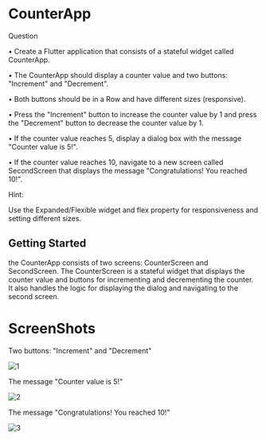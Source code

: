 # CounterApp
Question

•       Create a Flutter application that consists of a stateful widget called CounterApp. 

•       The CounterApp should display a counter value and two buttons: "Increment" and "Decrement".

•       Both buttons should be in a Row and have different sizes (responsive).

•       Press the "Increment" button to increase the counter value by 1 and press the "Decrement" button to decrease the counter value by 1. 

•       If the counter value reaches 5, display a dialog box with the message "Counter value is 5!".

•       If the counter value reaches 10, navigate to a new screen called SecondScreen that displays the message "Congratulations! You reached 10!".

 

Hint: 

Use the Expanded/Flexible widget and flex property for responsiveness and setting different sizes.

## Getting Started

the CounterApp consists of two screens: CounterScreen and SecondScreen. The CounterScreen is a stateful widget that displays the counter value and buttons for incrementing and decrementing the counter. It also handles the logic for displaying the dialog and navigating to the second screen.

# ScreenShots

Two buttons: "Increment" and "Decrement"

![1](https://github.com/hamimahamedornab/CounterApp/assets/75578573/76067178-d318-4118-9837-d8884a66b6b1)

The message "Counter value is 5!"

![2](https://github.com/hamimahamedornab/CounterApp/assets/75578573/cd8c9fc9-ecf1-4eac-a742-88d711442e90)

The message "Congratulations! You reached 10!"

![3](https://github.com/hamimahamedornab/CounterApp/assets/75578573/384aff20-de7a-408f-978f-b5e7d800d3f1)


